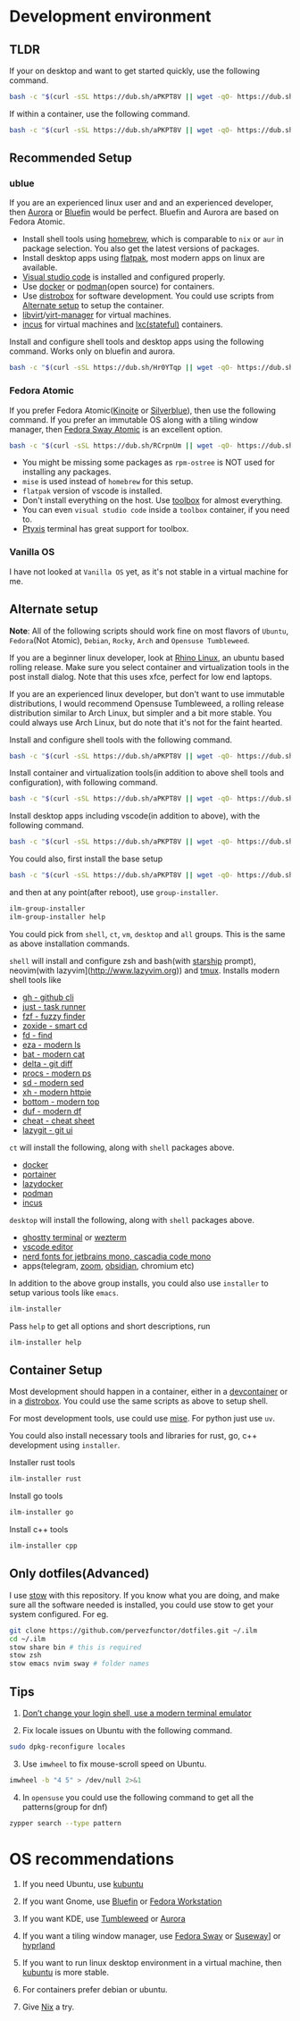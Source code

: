 # Development environment

## TLDR

If your on desktop and want to get started quickly, use the following command.

```bash
bash -c "$(curl -sSL https://dub.sh/aPKPT8V || wget -qO- https://dub.sh/aPKPT8V)" -- dev
```
If within a container, use the following command.

```bash
bash -c "$(curl -sSL https://dub.sh/aPKPT8V || wget -qO- https://dub.sh/aPKPT8V)" -- shell
```

## Recommended Setup

### ublue

If you are an experienced linux user and and an experienced developer, then [Aurora](https://getaurora.dev/en) or [Bluefin](https://projectbluefin.io) would be perfect. Bluefin and Aurora are based on Fedora Atomic.

  - Install shell tools using [homebrew](https://brew.sh), which is comparable to `nix` or `aur` in package selection. You also get the latest versions of packages.
  - Install desktop apps using [flatpak](https://flathub.org), most modern apps on linux are available.
  - [Visual studio code](https://code.visualstudio.com) is installed and configured properly.
  - Use [docker](https://docker.com) or [podman](https://podman.io)(open source) for containers.
  - Use [distrobox](https://distrobox.it) for software development. You could use scripts from [Alternate setup](#alternate-setup) to setup the container.
  - [libvirt](https://libvirt.org)/[virt-manager](https://virt-manager.org) for virtual machines.
  - [incus](https://linuxcontainers.org/incus) for virtual machines and [lxc(stateful)](https://linuxcontainers.org/lxc) containers.

Install and configure shell tools and desktop apps using the following command. Works only on bluefin and aurora.

```bash
bash -c "$(curl -sSL https://dub.sh/Hr0YTqp || wget -qO- https://dub.sh/Hr0YTqp)"
```


### Fedora Atomic

If you prefer Fedora Atomic([Kinoite](https://fedoraproject.org/atomic-desktops/kinoite) or [Silverblue](https://fedoraproject.org/atomic-desktops/kinoite)), then use the following command. If you prefer an immutable OS along with a tiling window manager, then [Fedora Sway Atomic](https://fedoraproject.org/atomic-desktops/sway) is an excellent option.

```bash
bash -c "$(curl -sSL https://dub.sh/RCrpnUm || wget -qO- https://dub.sh/RCrpnUm)"
```

  - You might be missing some packages as `rpm-ostree` is NOT used for installing any packages.
  - `mise` is used instead of `homebrew` for this setup.
  - `flatpak` version of vscode is installed.
  - Don't install everything on the host. Use [toolbox](https://docs.fedoraproject.org/en-US/fedora-silverblue/toolbox) for almost everything.
  - You can even `visual studio code` inside a `toolbox` container, if you need to.
  - [Ptyxis](https://gitlab.gnome.org/chergert/ptyxis) terminal has great support for toolbox.

### Vanilla OS

I have not looked at `Vanilla OS` yet, as it's not stable in a virtual machine for me.


## Alternate setup

**Note**: All of the following scripts should work fine on most flavors of `Ubuntu`, `Fedora`(Not Atomic), `Debian`, `Rocky`, `Arch` and `Opensuse Tumbleweed`.

If you are a beginner linux developer, look at [Rhino Linux](https://rhinolinux.org), an ubuntu based rolling release. Make sure you select container and virtualization tools in the post install dialog. Note that this uses xfce, perfect for low end laptops.

If you are an experienced linux developer, but don't want to use immutable distributions, I would recommend Opensuse Tumbleweed, a rolling release distribution similar to Arch Linux, but simpler and a bit more stable. You could always use Arch Linux, but do note that it's not for the faint hearted.

Install and configure shell tools with the following command.

```bash
bash -c "$(curl -sSL https://dub.sh/aPKPT8V || wget -qO- https://dub.sh/aPKPT8V)" -- shell
```
Install container and virtualization tools(in addition to above shell tools and configuration), with following command.

```bash
bash -c "$(curl -sSL https://dub.sh/aPKPT8V || wget -qO- https://dub.sh/aPKPT8V)" -- vm
```
Install desktop apps including vscode(in addition to above), with the following command.

```bash
bash -c "$(curl -sSL https://dub.sh/aPKPT8V || wget -qO- https://dub.sh/aPKPT8V)" -- desktop
```

You could also, first install the base setup

```bash
bash -c "$(curl -sSL https://dub.sh/aPKPT8V || wget -qO- https://dub.sh/aPKPT8V)"
```

and then at any point(after reboot), use `group-installer`.

```bash
ilm-group-installer
ilm-group-installer help
```

You could pick from `shell`, `ct`, `vm`, `desktop` and `all` groups. This is the same as above installation commands.

`shell` will install and configure zsh and bash(with [starship](https://starship.rs) prompt), neovim(with lazyvim](http://www.lazyvim.org)) and [tmux](https://github.com/tmux/tmux/wiki). Installs modern shell tools like

- [gh - github cli](https://cli.github.com)
- [just - task runner](https://github.com/casey/just)
- [fzf - fuzzy finder](https://github.com/junegunn/fzf)
- [zoxide - smart cd](https://github.com/ajeetdsouza/zoxide)
- [fd - find](https://github.com/sharkdp/fd)
- [eza - modern ls](https://github.com/eza-community/eza)
- [bat - modern cat](https://github.com/sharkdp/bat)
- [delta - git diff](https://github.com/dandavison/delta)
- [procs - modern ps](https://github.com/dalance/procs)
- [sd - modern sed](https://github.com/chmln/sd)
- [xh - modern httpie](https://github.com/ducaale/xh)
- [bottom - modern top](https://github.com/ClementTsang/bottom)
- [duf - modern df](https://github.com/muesli/duf)
- [cheat - cheat sheet](https://github.com/cheat/cheat)
- [lazygit - git ui](https://github.com/jesseduffield/lazygit)

`ct` will install the following, along with `shell` packages above.

- [docker](https://docker.com)
- [portainer](https://portainer.io)
- [lazydocker](https://github.com/jesseduffield/lazydocker)
- [podman](https://podman.io)
- [incus](https://linuxcontainers.org/incus)

`desktop` will install the following, along with `shell` packages above.

- [ghostty terminal](https://github.com/pgdev92/ghostty) or [wezterm](https://wezfurlong.org/wezterm)
- [vscode editor](https://code.visualstudio.com)
- [nerd fonts for jetbrains mono, cascadia code mono](https://github.com/ryanoasis/nerd-fonts)
- apps(telegram, [zoom](https://zoom.us), [obsidian](https://obsidian.md), chromium etc)

In addition to the above group installs, you could also use `installer` to setup various tools like `emacs`.

```bash
ilm-installer
```

Pass `help` to get all options and short descriptions, run

```bash
ilm-installer help
```

## Container Setup

Most development should happen in a container, either in a [devcontainer](https://code.visualstudio.com/docs/devcontainers/containers) or in a [distrobox](https://github.com/89luca89/distrobox). You could use the same scripts as above to setup shell.

For most development tools, use could use [mise](https://mise.dev). For python just use `uv`.

You could also install necessary tools and libraries for rust, go, c++ development using `installer`.

Installer rust tools

```bash
ilm-installer rust
```

Install go tools

```bash
ilm-installer go
```

Install c++ tools

```bash
ilm-installer cpp
```

## Only dotfiles(Advanced)

I use [stow](https://www.gnu.org/software/stow) with this repository. If you know what you are doing, and make sure all the software needed is installed, you could use stow to get your system configured. For eg.

```bash
git clone https://github.com/pervezfunctor/dotfiles.git ~/.ilm
cd ~/.ilm
stow share bin # this is required
stow zsh
stow emacs nvim sway # folder names
```

## Tips

1. [Don’t change your login shell, use a modern terminal emulator](https://tim.siosm.fr/blog/2023/12/22/dont-change-defaut-login-shell/)

2. Fix locale issues on Ubuntu with the following command.

  ```bash
  sudo dpkg-reconfigure locales
  ```

3. Use `imwheel` to fix mouse-scroll speed on Ubuntu.

  ```bash
  imwheel -b "4 5" > /dev/null 2>&1
  ```

4. In `opensuse` you could use the following command to get all the patterns(group for dnf)

  ```bash
  zypper search --type pattern
  ```

# OS recommendations

1. If you need Ubuntu, use [kubuntu](https://kubuntu.org/feature-tour)

2. If you want Gnome, use [Bluefin](https://projectbluefin.io) or [Fedora Workstation](https://fedoraproject.org/workstation/)

3. If you want KDE, use [Tumbleweed](https://get.opensuse.org/tumbleweed) or [Aurora](https://getaurora.dev/en)

4. If you want a tiling window manager, use [Fedora Sway](https://fedoraproject.org/spins/sway) or [Suseway](https://get.opensuse.org/tumbleweed)] or [hyprland](https://hyprland.org/)

5. If you want to run linux desktop environment in a virtual machine, then [kubuntu](https://kubuntu.org/feature-tour) is more stable.

6. For containers prefer debian or ubuntu.

7. Give [Nix](https://nixos.org) a try.
